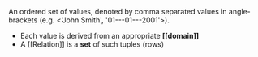 An ordered set of values, denoted by comma separated values in angle-brackets (e.g. <'John Smith', '01---01---2001'>).

- Each value is derived from an appropriate **[[domain]]**
- A [[Relation]] is a **set** of such tuples (rows)